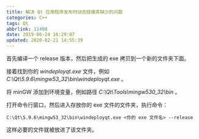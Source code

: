 ```yaml
---
title: 解决 Qt 应用程序发布时动态链接库缺少的问题
categories: C++
tags: Qt
abbrlink: 11498
date: 2019-06-24 16:29:07
updated: 2020-02-21 14:55:39
---
```

首先编译一个 release 版本，然后把生成的 exe 拷贝到一个新的文件夹下面。

接着找到你的 *windeployqt.exe* 文件，例如 *C:\Qt\5.9.6\mingw53_32\bin\windeployqt.exe* 。

将 minGW 添加到环境变量，例如路径 *C:\Qt\Tools\mingw530_32\bin* 。

打开命令行窗口，然后进入存放你的 exe 文件的文件夹，执行命令：

```
C:\Qt\5.9.6\mingw53_32\bin\windeployqt.exe <你的 exe 文件名> --release
```

这样必要的文件就被放进了该文件夹。
